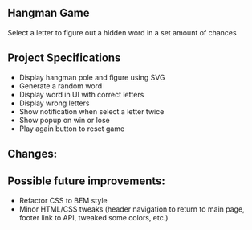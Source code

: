 ## Hangman Game

Select a letter to figure out a hidden word in a set amount of chances

## Project Specifications

- Display hangman pole and figure using SVG
- Generate a random word
- Display word in UI with correct letters
- Display wrong letters
- Show notification when select a letter twice
- Show popup on win or lose
- Play again button to reset game

## Changes:


## Possible future improvements:
- Refactor CSS to BEM style
- Minor HTML/CSS tweaks (header navigation to return to main page, footer link to API, tweaked some colors, etc.)
